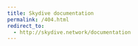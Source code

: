 ```yaml
---
title: Skydive documentation
permalink: /404.html
redirect_to:
  - http://skydive.network/documentation
---
```

